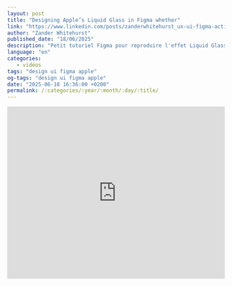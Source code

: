 ```yaml
---
layout: post
title: "Designing Apple’s Liquid Glass in Figma whether"
link: "https://www.linkedin.com/posts/zanderwhitehurst_ux-ui-figma-activity-7341077915591225344-Z3Wt"
author: "Zander Whitehurst"
published_date: "18/06/2025"
description: "Petit tutoriel Figma pour reproduire l'effet Liquid Glass d'Apple."
language: "en"
categories: 
   - vidéos
tags: "design ui figma apple"
og-tags: "design ui figma apple"
date: "2025-06-18 16:36:00 +0200"
permalink: /:categories/:year/:month/:day/:title/
---
```


<iframe src="https://www.linkedin.com/embed/feed/update/urn:li:ugcPost:7341077873153241089?compact=1" height="399" width="504" frameborder="0" allowfullscreen="" title="Post intégré"></iframe>